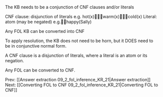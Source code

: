 ﻿The KB needs to be a conjunction of CNF clauses and/or literals

CNF clause: disjunction of literals
e.g. hot(x)warm(x)cold(x)
Literal: atom (may be negated)
e.g.happy(Sally)

Any FOL KB can be converted into CNF

To apply resolution, the KB does not need to be horn, but it DOES need to be in conjunctive normal form.

A CNF clause is a disjunction of literals, where a literal is an atom or its negation.

Any FOL can be converted to CNF.

Prev: [[Answer extraction 09_2_fol_inference_KR_21|Answer extraction]]
Next: [[Converting FOL to CNF 09_2_fol_inference_KR_21|Converting FOL to CNF]]